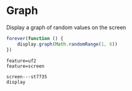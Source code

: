 # Graph

Display a graph of random values on the screen

```typescript
forever(function () {
    display.graph(Math.randomRange(1, 6))
})
```

```config
feature=uf2
feature=screen
```
```package
screen---st7735
display
```